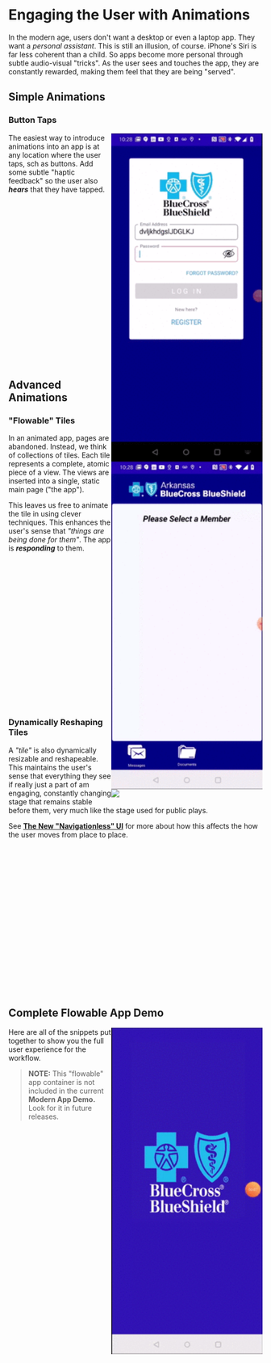 # Engaging the User with Animations

In the modern age, users don't want a desktop or even a laptop app. They want a <I>personal assistant</I>. This is still an illusion, of course. iPhone's Siri is far less coherent than a child. So apps become more personal through subtle audio-visual "tricks".  As the user sees and touches the app, they are constantly rewarded, making them feel that they are being "served".

## Simple Animations

### Button Taps

<img src="docs/Flowable_App_Login_Button_Pressed.gif" width="300" align="right" />

The easiest way to introduce animations into an app is at any location where the user taps, sch as buttons.  Add some subtle "haptic feedback" so the user also <B><I>hears</B></I> that they have tapped.

</BR>
</BR>
</BR>
</BR>
</BR>
</BR>
</BR>
</BR>
</BR>
</BR>
</BR>
</BR>
</BR>
</BR>
</BR>
</BR>
</BR>
</BR>
</BR>

## Advanced Animations

### "Flowable" Tiles

<img src="docs/Flowable_App_Tiles_Flowing_In.gif" width="300" align="right" />

In an animated app, pages are abandoned. Instead, we think of collections of tiles.  Each tile represents a complete, atomic piece of a view.  The views are inserted into a single, static main page ("the app").

This leaves us free to animate the tile in using clever techniques.  This enhances the user's sense that <I>"things are being done for them"</I>.  The app is <B><I>responding</B></I> to them.

</BR>
</BR>
</BR>
</BR>
</BR>
</BR>
</BR>
</BR>
</BR>
</BR>
</BR>
</BR>
</BR>
</BR>
</BR>
</BR>
</BR>

### Dynamically Reshaping Tiles

<img src="docs/Flowable_App_Tile_Resizing.gif" width="300" align="right" />

A <I>"tile"</I> is also dynamically resizable and reshapeable. This maintains the user's sense that everything they see if really just a part of am engaging, constantly changing stage that remains stable before them, very much like the stage used for public plays.

See [<B>The New "Navigationless" UI</B>](https://github.com/marcusts/Com.MarcusTS.ModernAppDemo/blob/main/ModernAppDemo_2.md) for more about how this affects the how the user moves from place to place.

</BR>
</BR>
</BR>
</BR>
</BR>
</BR>
</BR>
</BR>
</BR>
</BR>
</BR>
</BR>
</BR>
</BR>
</BR>
</BR>
</BR>

## Complete Flowable App Demo

<img src="docs/Flowable_App_Complete.gif" width="300" align="right" />

Here are all of the snippets put together to show you the full user experience for the workflow.

> <B>NOTE:</B> This "flowable" app container is not included in the current <B>Modern App Demo.</B>  Look for it in future releases.

